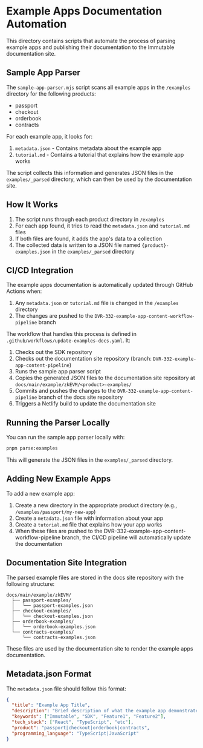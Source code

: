 # Example Apps Documentation Automation

This directory contains scripts that automate the process of parsing example apps and publishing their documentation to the Immutable documentation site.

## Sample App Parser

The `sample-app-parser.mjs` script scans all example apps in the `/examples` directory for the following products:
- passport
- checkout
- orderbook
- contracts

For each example app, it looks for:
1. `metadata.json` - Contains metadata about the example app
2. `tutorial.md` - Contains a tutorial that explains how the example app works

The script collects this information and generates JSON files in the `examples/_parsed` directory, which can then be used by the documentation site.

## How It Works

1. The script runs through each product directory in `/examples`
2. For each app found, it tries to read the `metadata.json` and `tutorial.md` files
3. If both files are found, it adds the app's data to a collection
4. The collected data is written to a JSON file named `{product}-examples.json` in the `examples/_parsed` directory

## CI/CD Integration

The example apps documentation is automatically updated through GitHub Actions when:

1. Any `metadata.json` or `tutorial.md` file is changed in the `/examples` directory
2. The changes are pushed to the `DVR-332-example-app-content-workflow-pipeline` branch

The workflow that handles this process is defined in `.github/workflows/update-examples-docs.yaml`. It:

1. Checks out the SDK repository
2. Checks out the documentation site repository (branch: `DVR-332-example-app-content-pipeline`)
3. Runs the sample app parser script
4. Copies the generated JSON files to the documentation site repository at `docs/main/example/zkEVM/<product>-examples/`
5. Commits and pushes the changes to the `DVR-332-example-app-content-pipeline` branch of the docs site repository
6. Triggers a Netlify build to update the documentation site

## Running the Parser Locally

You can run the sample app parser locally with:

```bash
pnpm parse:examples
```

This will generate the JSON files in the `examples/_parsed` directory.

## Adding New Example Apps

To add a new example app:

1. Create a new directory in the appropriate product directory (e.g., `/examples/passport/my-new-app`)
2. Create a `metadata.json` file with information about your app
3. Create a `tutorial.md` file that explains how your app works
4. When these files are pushed to the DVR-332-example-app-content-workflow-pipeline branch, the CI/CD pipeline will automatically update the documentation

## Documentation Site Integration

The parsed example files are stored in the docs site repository with the following structure:

```
docs/main/example/zkEVM/
  ├── passport-examples/
  │   └── passport-examples.json
  ├── checkout-examples/
  │   └── checkout-examples.json
  ├── orderbook-examples/
  │   └── orderbook-examples.json
  └── contracts-examples/
      └── contracts-examples.json
```

These files are used by the documentation site to render the example apps documentation.

## Metadata.json Format

The `metadata.json` file should follow this format:

```json
{
  "title": "Example App Title",
  "description": "Brief description of what the example app demonstrates",
  "keywords": ["Immutable", "SDK", "Feature1", "Feature2"],
  "tech_stack": ["React", "TypeScript", "etc"],
  "product": "passport|checkout|orderbook|contracts",
  "programming_language": "TypeScript|JavaScript"
}
``` 